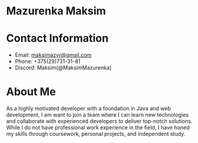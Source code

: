 # Mazurenka Maksim


# Contact Information
- Email: maksimazyr@gmail.com
- Phone: +375(29)731-31-81
- Discord: Maksim(@MaksimMazurenka)

# About Me
As a highly motivated developer with a foundation in Java and web development,
I am want to join a team where I can learn new technologies and collaborate with experienced developers to deliver top-notch solutions. 
While I do not have professional work experience in the field, I have honed my skills through coursework, personal projects, and independent study.